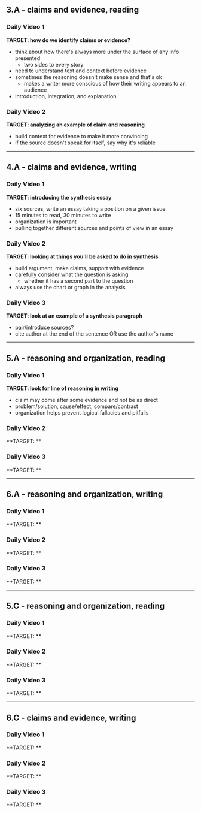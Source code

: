 ## 3.A - claims and evidence, reading
### Daily Video 1
**TARGET: how do we identify claims or evidence?**
- think about how there's always more under the surface of any info presented
    - two sides to every story
- need to understand text and context before evidence
- sometimes the reasoning doesn't make sense and that's ok
    - makes a writer more conscious of how their writing appears to an audience
- introduction, integration, and explanation

### Daily Video 2
**TARGET: analyzing an example of claim and reasoning**
- build context for evidence to make it more convincing
- if the source doesn't speak for itself, say why it's reliable

---

## 4.A - claims and evidence, writing
### Daily Video 1
**TARGET: introducing the synthesis essay**
- six sources, write an essay taking a position on a given issue
- 15 minutes to read, 30 minutes to write
- organization is important
- pulling together different sources and points of view in an essay

### Daily Video 2
**TARGET: looking at things you'll be asked to do in synthesis**
- build argument, make claims, support with evidence
- carefully consider what the question is asking
    - whether it has a second part to the question
- always use the chart or graph in the analysis

### Daily Video 3
**TARGET: look at an example of a synthesis paragraph**
- pair/introduce sources?
- cite author at the end of the sentence OR use the author's name

---

## 5.A - reasoning and organization, reading
### Daily Video 1
**TARGET: look for line of reasoning in writing**
- claim may come after some evidence and not be as direct
- problem/solution, cause/effect, compare/contrast
- organization helps prevent logical fallacies and pitfalls

### Daily Video 2
**TARGET: **


### Daily Video 3
**TARGET: **


---

## 6.A - reasoning and organization, writing
### Daily Video 1
**TARGET: **


### Daily Video 2
**TARGET: **


### Daily Video 3
**TARGET: **


---

## 5.C - reasoning and organization, reading
### Daily Video 1
**TARGET: **


### Daily Video 2
**TARGET: **


### Daily Video 3
**TARGET: **


---

## 6.C - claims and evidence, writing
### Daily Video 1
**TARGET: **


### Daily Video 2
**TARGET: **


### Daily Video 3
**TARGET: **